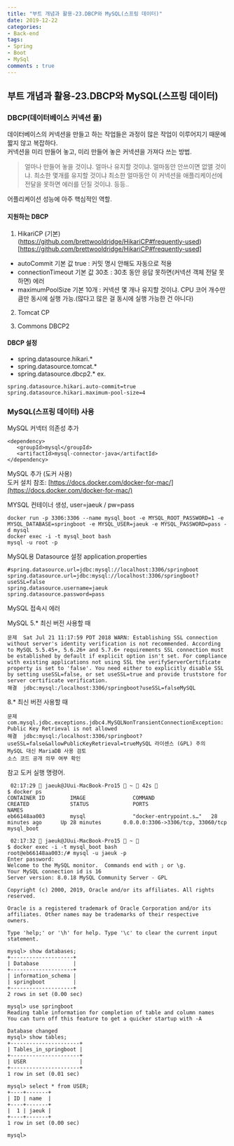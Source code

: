 ```yaml
---
title: "부트 개념과 활용-23.DBCP와 MySQL(스프링 데이터)"
date: 2019-12-22
categories:
- Back-end
tags:
- Spring 
- Boot
- MySql
comments : true
---
```



## 부트 개념과 활용-23.DBCP와 MySQL(스프링 데이터)
### DBCP(데이터베이스 커넥션 풀)
데이터베이스의 커넥션을 만들고 하는 작업들은 과정이 많은 작업이 이루어지기 때문에 짧지 않고 복잡하다.            
커넥션을 미리 만들어 놓고, 미리 만들어 놓은 커넥션을 가져다 쓰는 방법.           

>얼마나 만들어 놓을 것이냐. 얼마나 유지할 것이냐. 얼마동안 안쓰이면 없앨 것이냐. 최소한 몇개를 유지할 것이냐
최소한 얼마동안 이 커넥션을 애플리케이선에 전달을 못하면 에러를 던질 것이냐. 등등..

어플리케이션 성능에 아주 핵심적인 역할.



#### 지원하는 DBCP

1. HikariCP (기본)               
(https://github.com/brettwooldridge/HikariCP#frequently-used)[https://github.com/brettwooldridge/HikariCP#frequently-used]
- autoCommit 기본 값 true : 커밋 명시 안해도 자동으로 적용
- connectionTimeout 기본 값 30초 : 30초 동안 응답 못하면(커넥션 객체 전달 못하면) 에러
- maximumPoolSize 기본 10개 : 커넥션 몇 개나 유지할 것이냐. CPU 코어 개수만큼만 동시에 실행 가능.(많다고 많은 걸 동시에 실행 가능한 건 아니다)

2. Tomcat CP   

3. Commons DBCP2            



#### DBCP 설정
- spring.datasource.hikari.*
- spring.datasource.tomcat.*
- spring.datasource.dbcp2.*
ex.
~~~
spring.datasource.hikari.auto-commit=true
spring.datasource.hikari.maximum-pool-size=4
~~~


### MySQL(스프링 데이터) 사용 


MySQL 커넥터 의존성 추가
~~~
<dependency>
   <groupId>mysql</groupId>
   <artifactId>mysql-connector-java</artifactId>
</dependency>
~~~

MySQL 추가 (도커 사용)                     
도커 설치 참조: [https://docs.docker.com/docker-for-mac/](https://docs.docker.com/docker-for-mac/)           

MYSQL 컨테이너 생성, user=jaeuk / pw=pass
~~~terminal
docker run -p 3306:3306 --name mysql_boot -e MYSQL_ROOT_PASSWORD=1 -e MYSQL_DATABASE=springboot -e MYSQL_USER=jaeuk -e MYSQL_PASSWORD=pass -d mysql
docker exec -i -t mysql_boot bash
mysql -u root -p
~~~

MySQL용 Datasource 설정
application.properties
~~~
#spring.datasource.url=jdbc:mysql://localhost:3306/springboot
spring.datasource.url=jdbc:mysql://localhost:3306/springboot?useSSL=false
spring.datasource.username=jaeuk
spring.datasource.password=pass
~~~

MySQL 접속시 에러

MySQL 5.* 최신 버전 사용할 때
~~~
문제	Sat Jul 21 11:17:59 PDT 2018 WARN: Establishing SSL connection without server's identity verification is not recommended. According to MySQL 5.5.45+, 5.6.26+ and 5.7.6+ requirements SSL connection must be established by default if explicit option isn't set. For compliance with existing applications not using SSL the verifyServerCertificate property is set to 'false'. You need either to explicitly disable SSL by setting useSSL=false, or set useSSL=true and provide truststore for server certificate verification.
해결	jdbc:mysql:/localhost:3306/springboot?useSSL=falseMySQL 
~~~

8.* 최신 버전 사용할 때
~~~
문제	com.mysql.jdbc.exceptions.jdbc4.MySQLNonTransientConnectionException: Public Key Retrieval is not allowed
해결	jdbc:mysql:/localhost:3306/springboot?useSSL=false&allowPublicKeyRetrieval=trueMySQL 라이센스 (GPL) 주의
MySQL 대신 MariaDB 사용 검토
소스 코드 공개 의무 여부 확인
~~~




참고 도커 실행 명령어.
~~~terminal
 02:17:29  jaeuk@JUui-MacBook-Pro15  ~  42s 
$ docker ps
CONTAINER ID        IMAGE               COMMAND                  CREATED             STATUS              PORTS                               NAMES
eb66148aa003        mysql               "docker-entrypoint.s…"   28 minutes ago      Up 28 minutes       0.0.0.0:3306->3306/tcp, 33060/tcp   mysql_boot

 02:17:32  jaeuk@JUui-MacBook-Pro15  ~ 
$ docker exec -i -t mysql_boot bash
root@eb66148aa003:/# mysql -u jaeuk -p
Enter password:
Welcome to the MySQL monitor.  Commands end with ; or \g.
Your MySQL connection id is 16
Server version: 8.0.18 MySQL Community Server - GPL

Copyright (c) 2000, 2019, Oracle and/or its affiliates. All rights reserved.

Oracle is a registered trademark of Oracle Corporation and/or its
affiliates. Other names may be trademarks of their respective
owners.

Type 'help;' or '\h' for help. Type '\c' to clear the current input statement.

mysql> show databases;
+--------------------+
| Database           |
+--------------------+
| information_schema |
| springboot         |
+--------------------+
2 rows in set (0.00 sec)

mysql> use springboot
Reading table information for completion of table and column names
You can turn off this feature to get a quicker startup with -A

Database changed
mysql> show tables;
+----------------------+
| Tables_in_springboot |
+----------------------+
| USER                 |
+----------------------+
1 row in set (0.01 sec)

mysql> select * from USER;
+----+-------+
| ID | name  |
+----+-------+
|  1 | jaeuk |
+----+-------+
1 row in set (0.00 sec)

mysql>
~~~

